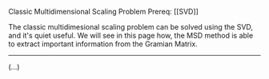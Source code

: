 Classic Multidimensional Scaling Problem
Prereq: [[SVD]]

The classic multidimesional scaling problem can be solved using the SVD, and it's quiet useful. We will see in this page how, the MSD method is able to extract important information from the Gramian Matrix. 

---

(...) 


